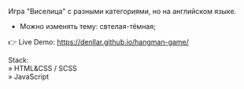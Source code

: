 Игра "Виселица" с разными категориями, но на английском языке.  
- Можно изменять тему: свтелая-тёмная;

👉 Live Demo: https://denllar.github.io/hangman-game/   

Stack:  
     » HTML&CSS / SCSS  
     » JavaScript
